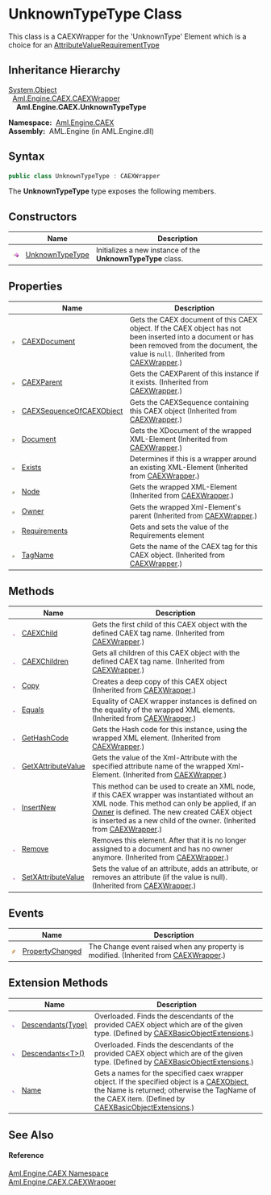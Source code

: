 UnknownTypeType Class
=====================
This class is a CAEXWrapper for the 'UnknownType' Element which is a choice for an [AttributeValueRequirementType][1]


Inheritance Hierarchy
---------------------
[System.Object][2]  
  [Aml.Engine.CAEX.CAEXWrapper][3]  
    **Aml.Engine.CAEX.UnknownTypeType**  

  **Namespace:**  [Aml.Engine.CAEX][4]  
  **Assembly:**  AML.Engine (in AML.Engine.dll)

Syntax
------

```csharp
public class UnknownTypeType : CAEXWrapper
```

The **UnknownTypeType** type exposes the following members.


Constructors
------------

                 | Name                 | Description                                                  
---------------- | -------------------- | ------------------------------------------------------------ 
![Public method] | [UnknownTypeType][5] | Initializes a new instance of the **UnknownTypeType** class. 


Properties
----------

                   | Name                          | Description                                                                                                                                                                                         
------------------ | ----------------------------- | --------------------------------------------------------------------------------------------------------------------------------------------------------------------------------------------------- 
![Public property] | [CAEXDocument][6]             | Gets the CAEX document of this CAEX object. If the CAEX object has not been inserted into a document or has been removed from the document, the value is `null`. (Inherited from [CAEXWrapper][3].) 
![Public property] | [CAEXParent][7]               | Gets the CAEXParent of this instance if it exists. (Inherited from [CAEXWrapper][3].)                                                                                                               
![Public property] | [CAEXSequenceOfCAEXObject][8] | Gets the CAEXSequence containing this CAEX object (Inherited from [CAEXWrapper][3].)                                                                                                                
![Public property] | [Document][9]                 | Gets the XDocument of the wrapped XML-Element (Inherited from [CAEXWrapper][3].)                                                                                                                    
![Public property] | [Exists][10]                  | Determines if this is a wrapper around an existing XML-Element (Inherited from [CAEXWrapper][3].)                                                                                                   
![Public property] | [Node][11]                    | Gets the wrapped XML-Element (Inherited from [CAEXWrapper][3].)                                                                                                                                     
![Public property] | [Owner][12]                   | Gets the wrapped Xml-Element's parent (Inherited from [CAEXWrapper][3].)                                                                                                                            
![Public property] | [Requirements][13]            | Gets and sets the value of the Requirements element                                                                                                                                                 
![Public property] | [TagName][14]                 | Gets the name of the CAEX tag for this CAEX object. (Inherited from [CAEXWrapper][3].)                                                                                                              


Methods
-------

                 | Name                     | Description                                                                                                                                                                                                                                                                      
---------------- | ------------------------ | -------------------------------------------------------------------------------------------------------------------------------------------------------------------------------------------------------------------------------------------------------------------------------- 
![Public method] | [CAEXChild][15]          | Gets the first child of this CAEX object with the defined CAEX tag name. (Inherited from [CAEXWrapper][3].)                                                                                                                                                                      
![Public method] | [CAEXChildren][16]       | Gets all children of this CAEX object with the defined CAEX tag name. (Inherited from [CAEXWrapper][3].)                                                                                                                                                                         
![Public method] | [Copy][17]               | Creates a deep copy of this CAEX object (Inherited from [CAEXWrapper][3].)                                                                                                                                                                                                       
![Public method] | [Equals][18]             | Equality of CAEX wrapper instances is defined on the equality of the wrapped XML elements. (Inherited from [CAEXWrapper][3].)                                                                                                                                                    
![Public method] | [GetHashCode][19]        | Gets the Hash code for this instance, using the wrapped XML element. (Inherited from [CAEXWrapper][3].)                                                                                                                                                                          
![Public method] | [GetXAttributeValue][20] | Gets the value of the Xml-Attribute with the specified attribute name of the wrapped Xml-Element. (Inherited from [CAEXWrapper][3].)                                                                                                                                             
![Public method] | [InsertNew][21]          | This method can be used to create an XML node, if this CAEX wrapper was instantiated without an XML node. This method can only be applied, if an [Owner][12] is defined. The new created CAEX object is inserted as a new child of the owner. (Inherited from [CAEXWrapper][3].) 
![Public method] | [Remove][22]             | Removes this element. After that it is no longer assigned to a document and has no owner anymore. (Inherited from [CAEXWrapper][3].)                                                                                                                                             
![Public method] | [SetXAttributeValue][23] | Sets the value of an attribute, adds an attribute, or removes an attribute (if the value is null). (Inherited from [CAEXWrapper][3].)                                                                                                                                            


Events
------

                | Name                  | Description                                                                               
--------------- | --------------------- | ----------------------------------------------------------------------------------------- 
![Public event] | [PropertyChanged][24] | The Change event raised when any property is modified. (Inherited from [CAEXWrapper][3].) 


Extension Methods
-----------------

                           | Name                      | Description                                                                                                                                                                                                    
-------------------------- | ------------------------- | -------------------------------------------------------------------------------------------------------------------------------------------------------------------------------------------------------------- 
![Public Extension Method] | [Descendants(Type)][25]   | Overloaded. Finds the descendants of the provided CAEX object which are of the given type. (Defined by [CAEXBasicObjectExtensions][26].)                                                                       
![Public Extension Method] | [Descendants&lt;T>()][27] | Overloaded. Finds the descendants of the provided CAEX object which are of the given type. (Defined by [CAEXBasicObjectExtensions][26].)                                                                       
![Public Extension Method] | [Name][28]                | Gets a names for the specified caex wrapper object. If the specified object is a [CAEXObject][29], the Name is returned; otherwise the TagName of the CAEX item. (Defined by [CAEXBasicObjectExtensions][26].) 


See Also
--------

#### Reference
[Aml.Engine.CAEX Namespace][4]  
[Aml.Engine.CAEX.CAEXWrapper][3]  

[1]: ../AttributeValueRequirementType/README.md
[2]: https://docs.microsoft.com/dotnet/api/system.object
[3]: ../CAEXWrapper/README.md
[4]: ../README.md
[5]: _ctor.md
[6]: ../CAEXWrapper/CAEXDocument.md
[7]: ../CAEXWrapper/CAEXParent.md
[8]: ../CAEXWrapper/CAEXSequenceOfCAEXObject.md
[9]: ../CAEXWrapper/Document.md
[10]: ../CAEXWrapper/Exists.md
[11]: ../CAEXWrapper/Node.md
[12]: ../CAEXWrapper/Owner.md
[13]: Requirements.md
[14]: ../CAEXWrapper/TagName.md
[15]: ../CAEXWrapper/CAEXChild.md
[16]: ../CAEXWrapper/CAEXChildren.md
[17]: ../CAEXWrapper/Copy.md
[18]: ../CAEXWrapper/Equals.md
[19]: ../CAEXWrapper/GetHashCode.md
[20]: ../CAEXWrapper/GetXAttributeValue.md
[21]: ../CAEXWrapper/InsertNew.md
[22]: ../CAEXWrapper/Remove.md
[23]: ../CAEXWrapper/SetXAttributeValue.md
[24]: ../CAEXWrapper/PropertyChanged.md
[25]: ../../Aml.Engine.CAEX.Extensions/CAEXBasicObjectExtensions/Descendants.md
[26]: ../../Aml.Engine.CAEX.Extensions/CAEXBasicObjectExtensions/README.md
[27]: ../../Aml.Engine.CAEX.Extensions/CAEXBasicObjectExtensions/Descendants__1.md
[28]: ../../Aml.Engine.CAEX.Extensions/CAEXBasicObjectExtensions/Name.md
[29]: ../CAEXObject/README.md
[30]: https://www.automationml.org
[31]: ../../icons/logoShade.png
[Public method]: ../../icons/pubmethod.gif "Public method"
[Public property]: ../../icons/pubproperty.gif "Public property"
[Public event]: ../../icons/pubevent.gif "Public event"
[Public Extension Method]: ../../icons/pubextension.gif "Public Extension Method"